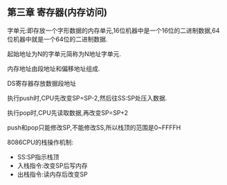 ## 第三章 寄存器(内存访问)
字单元:即存放一个字形数据的内存单元,16位机器中是一个16位的二进制数据,64位机器中就是一个64位的二进制数据.

起始地址为N的字单元简称为N地址字单元.

内存地址由段地址和偏移地址组成.

DS寄存器存放数据段地址

执行push时,CPU先改变SP=SP-2,然后往SS:SP处压入数据.

执行pop时,CPU先读取数据,再改变SP=SP+2

push和pop只能修改SP,不能修改SS,所以栈顶的范围是0~FFFFH

8086CPU的栈操作机制:
* SS:SP指示栈顶
* 入栈指令:改变SP后写内存
* 出栈指令:读内存后改变SP